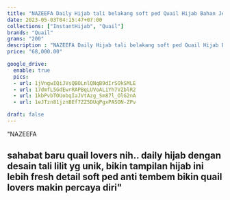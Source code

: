 ```yaml
---
title: "NAZEEFA Daily Hijab tali belakang soft ped Quail Hijab Bahan Jersey"
date: 2023-05-03T04:15:47+07:00
collections: ["InstantHijab", "Quail"]
brands: "Quail"
grams: "200"
description : "NAZEEFA Daily Hijab tali belakang soft ped Quail Hijab Bahan Jersey"
price: "68,000.00"

google_drive:
  enable: true
  pics:
  - url: 1jVngwIQiJVsQBOLnlQNqB9dIrSOkSMLE
  - url: 17dmfL5GdEwrRAPBqLUVoALiYh7VZblR2
  - url: 1kbPvbTOUobqIaJVtAzg_Sm87l_OlG2nA
  - url: 1eJTzn81jznBEf7ZZ5DUqPgxPASON-ZPv

draft: false
---
```


"NAZEEFA

sahabat baru quail lovers nih.. daily hijab dengan desain tali lilit yg unik, bikin tampilan hijab ini lebih fresh 
detail soft ped anti tembem bikin quail lovers makin percaya diri"
-----   
 
